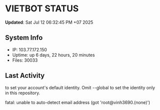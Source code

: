 # VIETBOT STATUS
**Updated**: Sat Jul 12 06:32:45 PM +07 2025

## System Info
- IP: 103.77.172.150
- Uptime: up 6 days, 22 hours, 20 minutes
- Files: 30033

## Last Activity

to set your account's default identity.
Omit --global to set the identity only in this repository.

fatal: unable to auto-detect email address (got 'root@vinh3690.(none)')
